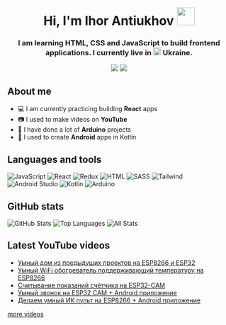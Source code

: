 <div align="center">
<h1>Hi, I'm Ihor Antiukhov <img src="https://user-images.githubusercontent.com/33700292/101157406-eec79080-35de-11eb-9543-5c57727a309b.gif" width="40"></h1>
<h3>I am learning <strong>HTML</strong>, <strong>CSS</strong> and <strong>JavaScript</strong> to build frontend applications. I currently live in <img src="https://upload.wikimedia.org/wikipedia/commons/thumb/4/49/Flag_of_Ukraine.svg/255px-Flag_of_Ukraine.svg.png" width="18"> Ukraine.</h3>

<a href="https://www.youtube.com/channel/UCCCJ-h7zSm2gPA1MIZSeYPQ" target="_blank"><img src="https://img.shields.io/badge/YouTube-FF0000?style=for-the-badge&logo=youtube&logoColor=white"></a>
<a href="https://t.me/ihorantiukhov" target="_blank"><img src="https://img.shields.io/badge/Telegram-2CA5E0?style=for-the-badge&logo=telegram&logoColor=white"></a>
</div>

## About me

+ :computer: I am currently practicing building **React** apps
+ :camera: I used to make videos on **YouTube**
+ :robot: I have done a lot of **Arduino** projects
+ :iphone: I used to create **Android** apps in Kotlin

## Languages and tools

![JavaScript](https://img.shields.io/badge/JavaScript-F7DF1E?style=for-the-badge&logo=javascript&logoColor=black)
![React](https://img.shields.io/badge/React-20232A?style=for-the-badge&logo=react&logoColor=61DAFB)
![Redux](https://img.shields.io/badge/Redux-593D88?style=for-the-badge&logo=redux&logoColor=white)
![HTML](https://img.shields.io/badge/HTML5-E34F26?style=for-the-badge&logo=html5&logoColor=white)
![SASS](https://img.shields.io/badge/Sass-CC6699?style=for-the-badge&logo=sass&logoColor=white)
![Tailwind](https://img.shields.io/badge/Tailwind_CSS-38B2AC?style=for-the-badge&logo=tailwind-css&logoColor=white)
![Android Studio](https://img.shields.io/badge/Android_Studio-3DDC84?style=for-the-badge&logo=android-studio&logoColor=white)
![Kotlin](https://img.shields.io/badge/Kotlin-0095D5?&style=for-the-badge&logo=kotlin&logoColor=white)
![Arduino](https://img.shields.io/badge/Arduino-00979D?style=for-the-badge&logo=Arduino&logoColor=white)

## GitHub stats

![GitHub Stats](https://github-profile-summary-cards.vercel.app/api/cards/profile-details?username=IhorAntiukhov&theme=react)
![Top Languages](https://github-profile-summary-cards.vercel.app/api/cards/repos-per-language?username=IhorAntiukhov&theme=react)
![All Stats](https://github-profile-summary-cards.vercel.app/api/cards/stats?username=IhorAntiukhov&theme=react)

## Latest YouTube videos

<!-- YOUTUBE:START -->
- [Умный дом из предыдущих проектов на ESP8266 и ESP32](https://www.youtube.com/watch?v=ObBi3VIdf44)
- [Умный WiFi обогреватель поддерживающий температуру на ESP8266](https://www.youtube.com/watch?v=4tR2fXaSKr4)
- [Считывание показаний счётчика на ESP32-CAM](https://www.youtube.com/watch?v=txgsXdb_OfQ)
- [Умный звонок на ESP32 CAM + Android приложение](https://www.youtube.com/watch?v=1FJSTyXEtSo)
- [Делаем умный ИК пульт на ESP8266 + Android приложение](https://www.youtube.com/watch?v=lcF6zeZ8F9g)
<!-- YOUTUBE:END -->

[more videos](https://www.youtube.com/channel/UCCCJ-h7zSm2gPA1MIZSeYPQ)

